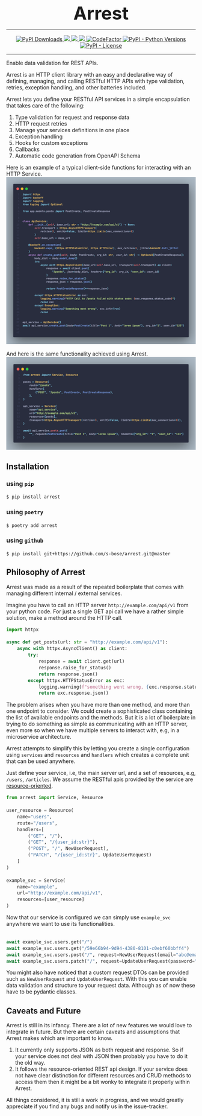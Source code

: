 <h1 align="center" style="font-size: 3rem; margin: 0">
Arrest
</h1>

---

<div align="center">
    <p>
        <a href="https://pepy.tech/projects/arrest">
            <img src="https://static.pepy.tech/badge/arrest" alt="PyPI Downloads">
        </a>
        <a href="https://github.com/s-bose/arrest/actions/workflows/tests.yml">
            <img src="https://github.com/s-bose/arrest/actions/workflows/tests.yml/badge.svg">
        </a>
        <a href="https://codecov.io/github/s-bose/arrest">
            <img src="https://codecov.io/github/s-bose/arrest/graph/badge.svg?token=VBU3156QHP">
        </a>
        <a href="https://pypi.python.org/pypi/arrest">
            <img src="https://img.shields.io/pypi/v/arrest.svg">
        </a>
        <a href="https://www.codefactor.io/repository/github/s-bose/arrest">
            <img src="https://www.codefactor.io/repository/github/s-bose/arrest/badge" alt="CodeFactor">
        </a>
        <a href="https://github.com/s-bose/arrest">
            <img src="https://img.shields.io/pypi/pyversions/arrest" alt="PyPI - Python Versions">
        </a>
        <a href="https://github.com/s-bose/arrest/blob/master/LICENSE">
            <img src="https://img.shields.io/pypi/l/arrest" alt="PyPI - License">
        </a>
    </p>
</div>

---


Enable data validation for REST APIs.

Arrest is an HTTP client library with an easy and declarative way of defining, managing, and calling RESTful HTTP APIs with type validation, retries, exception handling, and other batteries included.

Arrest lets you define your RESTful API services in a simple encapsulation that takes care of the following:
1. Type validation for request and response data
2. HTTP request retries
3. Manage your services definitions in one place
4. Exception handling
5. Hooks for custom exceptions
6. Callbacks
7. Automatic code generation from OpenAPI Schema

Here is an example of a typical client-side functions for interacting with an HTTP Service.
![](assets/screenshot_httpx.png)

And here is the same functionality achieved using Arrest.
![](assets/screenshot_arrest.png)

## Installation

### using `pip`
```shell
$ pip install arrest
```

### using `poetry`
```shell
$ poetry add arrest
```

### using `github`
```shell
$ pip install git+https://github.com/s-bose/arrest.git@master
```



## Philosophy of Arrest

Arrest was made as a result of the repeated boilerplate that comes with managing different internal / external services.

Imagine you have to call an HTTP server `http://example.com/api/v1` from your python code. For just a single GET api call we have a rather simple solution, make a method around the HTTP call.

```python
import httpx

async def get_posts(url: str = "http://example.com/api/v1"):
    async with httpx.AsyncClient() as client:
        try:
            response = await client.get(url)
            response.raise_for_status()
            return response.json()
        except httpx.HTTPStatusError as exc:
            logging.warning(f"something went wrong, {exc.response.status_code}")
            return exc.response.json()
```

The problem arises when you have more than one method, and more than one endpoint to consider. We could create a sophisticated class containing the list of available endpoints and the methods. But it is a lot of boilerplate in trying to do something as simple as communicating with an HTTP server, even more so when we have multiple servers to interact with, e.g, in a microservice architecture.

Arrest attempts to simplify this by letting you create a single configuration using `services` and `resources` and `handlers` which creates a complete unit that can be used anywhere.

Just define your service, i.e, the main server url, and a set of resources, e.g, `/users`, `/articles`.
We assume the RESTful apis provided by the service are [resource-oriented](https://cloud.google.com/apis/design/resources#resources).

```python
from arrest import Service, Resource

user_resource = Resource(
    name="users",
    route="/users",
    handlers=[
        ("GET", "/"),
        ("GET", "/{user_id:str}"),
        ("POST", "/", NewUserRequest),
        ("PATCH", "/{user_id:str}", UpdateUserRequest)
    ]
)

example_svc = Service(
    name="example",
    url="http://example.com/api/v1",
    resources=[user_resource]
)
```

Now that our service is configured we can simply use `example_svc` anywhere we want to use its functionalities.

```python

await example_svc.users.get("/")
await example_svc.users.get("/59e66b94-9d94-4380-8101-c0ebf60bbff4")
await example_svc.users.post("/", request=NewUserRequest(email="abc@email.com", password="hopefullyhashed"))
await example_svc.users.patch("/", request=UpdateUserRequest(password="hopefullyhashedagain"))
```

You might also have noticed that a custom request DTOs can be provided such as `NewUserRequest` and `UpdateUserRequest`. With this you can enable data validation and structure to your request data. Although as of now these have to be pydantic classes.

## Caveats and Future

Arrest is still in its infancy. There are a lot of new features we would love to integrate in future. But there are certain caveats and assumptions that Arrest makes which are important to know.

1. It currently only supports JSON as both request and response. So if your service does not deal with JSON then probably you have to do it the old way.
2. It follows the resource-oriented REST api design. If your service does not have clear distinction for different resources and CRUD methods to access them then it might be a bit wonky to integrate it properly within Arrest.

All things considered, it is still a work in progress, and we would greatly appreciate if you find any bugs and notify us in the issue-tracker.
